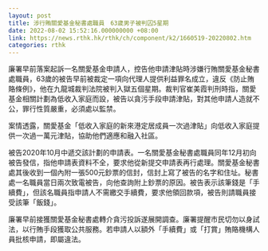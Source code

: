 ```yaml
---
layout: post
title: 涉行賄關愛基金秘書處職員　63歲男子被判囚5星期
date: 2022-08-02 15:52:16.000000000 +08:00
link: https://news.rthk.hk/rthk/ch/component/k2/1660519-20220802.htm
categories: rthk
---
```


廉署早前落案起訴一名關愛基金申請人，控告他申請津貼時涉嫌行賄關愛基金秘書處職員，63歲的被告早前被裁定一項向代理人提供利益罪名成立，違反《防止賄賂條例》，他在九龍城裁判法院被判入獄五個星期。裁判官崔美霞判刑時指，關愛基金相關計劃為低收入家庭而設，被告以貪污手段申請津貼，對其他申請人造就不公，罪行性質嚴重，必須處以監禁。

案情透露，關愛基金「低收入家庭的新來港定居成員一次過津貼」向低收入家庭提供一次過一萬元津貼，協助他們適應和融入社區。

被告2020年10月中遞交該計劃的申請表。一名關愛基金秘書處職員同年12月初向被告發信，指他申請表資料不全，要求他從新提交申請表再行處理。關愛基金秘書處其後收到一個內附一張500元鈔票的信封，信封上寫了被告的名字和住址。秘書處一名職員當日兩次致電被告，向他查詢附上鈔票的原因。被告表示該筆錢是「手續費」，但該名職員指申請人不需繳交手續費，要求他領回款項，被告則請職員接受該筆「飯錢」。

廉署早前接獲關愛基金秘書處轉介貪污投訴遂展開調查。廉署提醒市民切勿以身試法，以行賄手段獲取公共服務。若申請人以額外「手續費」或「打賞」賄賂機構人員批核申請，即屬違法。
